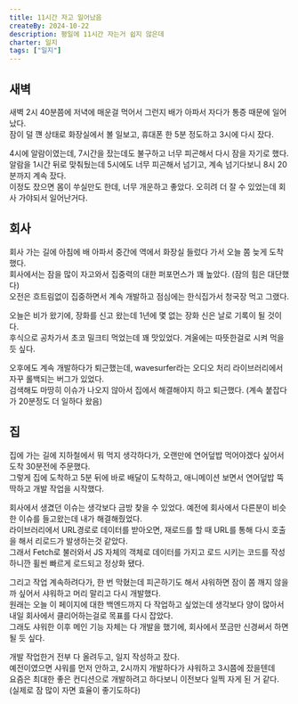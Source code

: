 ```yaml
---
title: 11시간 자고 일어났음
createBy: 2024-10-22
description: 평일에 11시간 자는거 쉽지 않은데
charter: 일지
tags: ["일지"]
---
```


## 새벽

새벽 2시 40분쯤에 저녁에 매운걸 먹어서 그런지 배가 아파서 자다가 통증 때문에 일어났다.  
잠이 덜 꺤 상태로 화장실에서 볼 일보고, 휴대폰 한 5분 정도하고 3시에 다시 잤다.

4시에 알람이였는데, 7시간을 잤는데도 불구하고 너무 피곤해서 다시 잠을 자기로 했다.  
알람을 1시간 뒤로 맞춰뒀는데 5시에도 너무 피곤해서 넘기고, 계속 넘기다보니 8시 20분까지 계속 잤다.  
이정도 잤으면 몸이 쑤실만도 한데, 너무 개운하고 좋았다. 오히려 더 잘 수 있었는데 회사 가야되서 일어난거다.

## 회사

회사 가는 길에 아침에 배 아파서 중간에 역에서 화장실 들렀다 가서 오늘 쫌 늦게 도착했다.  
회사에서는 잠을 많이 자고와서 집중력의 대한 퍼포먼스가 꽤 높았다. (잠의 힘은 대단했다)  
오전은 흐트림없이 집중하면서 계속 개발하고 점심에는 한식집가서 청국장 먹고 그랬다.

오늘은 비가 왔기에, 장화를 신고 왔는데 1년에 몇 없는 장화 신은 날로 기록이 될 것이다.  
후식으로 공차가서 초코 밀크티 먹었는데 꽤 맛있었다. 겨울에는 따뜻한걸로 시켜 먹을듯 싶다.

오후에도 계속 개발하다가 퇴근했는데, wavesurfer라는 오디오 처리 라이브러리에서 자꾸 롤백되는 버그가 있었다.  
검색해도 마땅히 이슈가 나오지 않아서 집에서 해결해야지 하고 퇴근했다. (계속 붙잡다가 20분정도 더 일하다 왔음)

## 집

집에 가는 길에 지하철에서 뭐 먹지 생각하다가, 오랜만에 연어덮밥 먹어야겠다 싶어서 도착 30분전에 주문했다.  
그렇게 집에 도착하고 5분 뒤에 바로 배달이 도착하고, 애니메이션 보면서 연어덮밥 뚝딱하고 개발 작업을 시작했다.

회사에서 생겼던 이슈는 생각보다 금방 찾을 수 있었다. 예전에 회사에서 다른분이 비슷한 이슈를 들고왔는데 내가 해결해줬었다.  
라이브러리에서 URL경로로 데이터를 받아오면, 재로드를 할 때 URL를 통해 다시 호출을 해서 리로드가 발생하는것 같았다.  
그래서 Fetch로 불러와서 JS 자체의 객체로 데이터를 가지고 로드 시키는 코드를 작성하니깐 휠씬 빠르게 로드되고 정상화 됐다.

그리고 작업 계속하려다가, 한 번 막혔는데 피곤하기도 해서 샤워하면 잠이 쫌 깨지 않을까 싶어서 샤워하고 머리 말리고 다시 개발했다.  
원래는 오늘 이 페이지에 대한 백엔드까지 다 작업하고 싶었는데 생각보다 양이 많아서 내일 회사에서 클리어하는걸로 목표를 다시 잡았다.  
그래도 샤워한 이후 메인 기능 자체는 다 개발을 했기에, 회사에서 쪼금만 신경써서 하면 될 듯 싶다.

개발 작업한거 전부 다 올려두고, 일지 작성하고 잤다.  
예전이였으면 샤워를 먼저 안하고, 2시까지 개발하다가 샤워하고 3시쯤에 잤을텐데  
요즘은 최대한 좋은 컨디션으로 개발하려고 하다보니 이전보다 일찍 자게 된 거 같다. (실제로 잠 많이 자면 효율이 좋기도하다)
